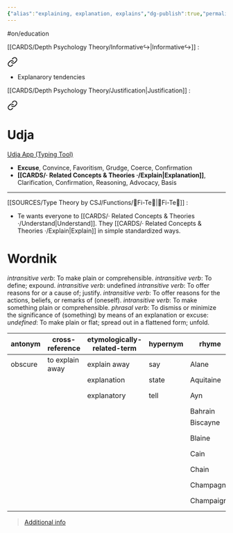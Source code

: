 ```yaml
---
{"alias":"explaining, explanation, explains","dg-publish":true,"permalink":"/cards/related-concepts-and-theories/explain/","dgPassFrontmatter":true,"created":"2023-04-17T11:24:42.259+02:00","updated":"2023-05-02T10:50:11.807+02:00"}
---
```


#on/education 

[[CARDS/Depth Psychology Theory/Informative↪️\|Informative↪️]] : 
<div class="transclusion internal-embed is-loaded"><a class="markdown-embed-link" href="/cards/depth-psychology-theory/informative/#b7a18f" aria-label="Open link"><svg xmlns="http://www.w3.org/2000/svg" width="24" height="24" viewBox="0 0 24 24" fill="none" stroke="currentColor" stroke-width="2" stroke-linecap="round" stroke-linejoin="round" class="svg-icon lucide-link"><path d="M10 13a5 5 0 0 0 7.54.54l3-3a5 5 0 0 0-7.07-7.07l-1.72 1.71"></path><path d="M14 11a5 5 0 0 0-7.54-.54l-3 3a5 5 0 0 0 7.07 7.07l1.71-1.71"></path></svg></a><div class="markdown-embed">



- Explanarory tendencies 

</div></div>

[[CARDS/Depth Psychology Theory/Justification\|Justification]] : 
<div class="transclusion internal-embed is-loaded"><a class="markdown-embed-link" href="/cards/depth-psychology-theory/justification/#udja" aria-label="Open link"><svg xmlns="http://www.w3.org/2000/svg" width="24" height="24" viewBox="0 0 24 24" fill="none" stroke="currentColor" stroke-width="2" stroke-linecap="round" stroke-linejoin="round" class="svg-icon lucide-link"><path d="M10 13a5 5 0 0 0 7.54.54l3-3a5 5 0 0 0-7.07-7.07l-1.72 1.71"></path><path d="M14 11a5 5 0 0 0-7.54-.54l-3 3a5 5 0 0 0 7.07 7.07l1.71-1.71"></path></svg></a><div class="markdown-embed">



# Udja
[Udja App (Typing Tool)](https://www.udja.app/#/)
- **Excuse**, Convince, Favoritism, Grudge, Coerce, Confirmation
- **[[CARDS/· Related Concepts & Theories ·/Explain\|Explanation]]**, Clarification, Confirmation, Reasoning, Advocacy, Basis
---

</div></div>

[[SOURCES/Type Theory by CSJ/Functions/🧭Fi-Te🏹\|🧭Fi-Te🏹]] : 
<div class="transclusion internal-embed is-loaded"><div class="markdown-embed">



- Te wants everyone to [[CARDS/· Related Concepts & Theories ·/Understand\|Understand]]. They [[CARDS/· Related Concepts & Theories ·/Explain\|Explain]] in simple standardized ways.  

</div></div>


# Wordnik
*intransitive verb*: To make plain or comprehensible.
*intransitive verb*: To define; expound.
*intransitive verb*: undefined
*intransitive verb*: To offer reasons for or a cause of; justify.
*intransitive verb*: To offer reasons for the actions, beliefs, or remarks of (oneself).
*intransitive verb*: To make something plain or comprehensible.
*phrasal verb*: To dismiss or minimize the significance of (something) by means of an explanation or excuse: 
*undefined*: To make plain or flat; spread out in a flattened form; unfold.

| antonym |cross-reference |etymologically-related-term |hypernym |rhyme |same-context |synonym |verb-form |
| --- | --- | --- | --- | --- | --- | --- | --- |
| obscure | to explain away | explain away | say | Alane | SOFAR | absolve | explained |
|  |  | explanation | state | Aquitaine | annotate | account | explaining |
|  |  | explanatory | tell | Ayn | arrange | account for | explains |
|  |  |  |  | Bahrain | blip.tv | acquit |  |
|  |  |  |  | Biscayne | construct | aid |  |
|  |  |  |  | Blaine | hall-marked | allegorize |  |
|  |  |  |  | Cain | instruct | analyze |  |
|  |  |  |  | Chain | modern-looking | answer |  |
|  |  |  |  | Champagne | quantifiable | bottom |  |
|  |  |  |  | Champaign | recognize | break down |  |

> [Additional info](https://www.wordnik.com/words/explain)
